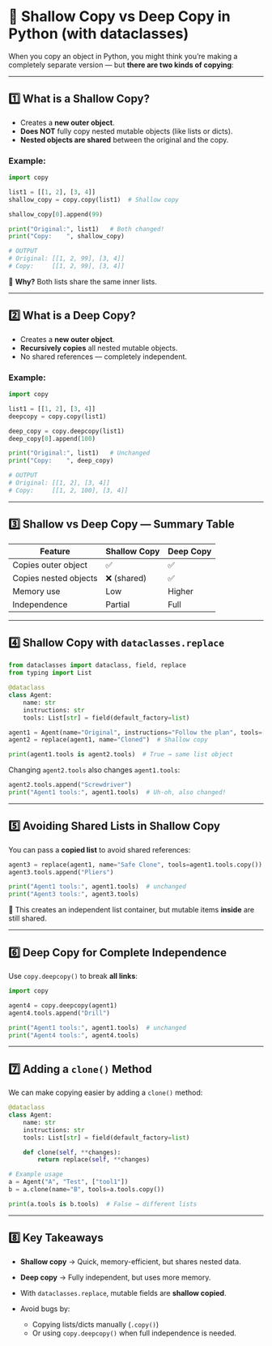 # 📘 Shallow Copy vs Deep Copy in Python (with dataclasses)

When you copy an object in Python, you might think you’re making a completely separate version — but **there are two kinds of copying**:

---

## 1️⃣ What is a Shallow Copy?
- Creates a **new outer object**.
- **Does NOT** fully copy nested mutable objects (like lists or dicts).
- **Nested objects are shared** between the original and the copy.

### Example:
```python
import copy

list1 = [[1, 2], [3, 4]]
shallow_copy = copy.copy(list1)  # Shallow copy

shallow_copy[0].append(99)

print("Original:", list1)   # Both changed!
print("Copy:    ", shallow_copy)

# OUTPUT
# Original: [[1, 2, 99], [3, 4]]
# Copy:     [[1, 2, 99], [3, 4]]
```

📌 **Why?** Both lists share the same inner lists.

---

## 2️⃣ What is a Deep Copy?

* Creates a **new outer object**.
* **Recursively copies** all nested mutable objects.
* No shared references — completely independent.

### Example:

```python
import copy

list1 = [[1, 2], [3, 4]]
deepcopy = copy.copy(list1)

deep_copy = copy.deepcopy(list1)
deep_copy[0].append(100)

print("Original:", list1)   # Unchanged
print("Copy:    ", deep_copy)

# OUTPUT
# Original: [[1, 2], [3, 4]]
# Copy:     [[1, 2, 100], [3, 4]]

```

---

## 3️⃣ Shallow vs Deep Copy — Summary Table

| Feature               | Shallow Copy | Deep Copy |
| --------------------- | ------------ | --------- |
| Copies outer object   | ✅            | ✅         |
| Copies nested objects | ❌ (shared)   | ✅         |
| Memory use            | Low          | Higher    |
| Independence          | Partial      | Full      |

---

## 4️⃣ Shallow Copy with `dataclasses.replace`

```python
from dataclasses import dataclass, field, replace
from typing import List

@dataclass
class Agent:
    name: str
    instructions: str
    tools: List[str] = field(default_factory=list)

agent1 = Agent(name="Original", instructions="Follow the plan", tools=["Hammer", "Wrench"])
agent2 = replace(agent1, name="Cloned")  # Shallow copy

print(agent1.tools is agent2.tools)  # True → same list object
```

Changing `agent2.tools` also changes `agent1.tools`:

```python
agent2.tools.append("Screwdriver")
print("Agent1 tools:", agent1.tools)  # Uh-oh, also changed!
```

---

## 5️⃣ Avoiding Shared Lists in Shallow Copy

You can pass a **copied list** to avoid shared references:

```python
agent3 = replace(agent1, name="Safe Clone", tools=agent1.tools.copy())
agent3.tools.append("Pliers")

print("Agent1 tools:", agent1.tools)  # unchanged
print("Agent3 tools:", agent3.tools)
```

📌 This creates an independent list container, but mutable items **inside** are still shared.

---

## 6️⃣ Deep Copy for Complete Independence

Use `copy.deepcopy()` to break **all links**:

```python
import copy

agent4 = copy.deepcopy(agent1)
agent4.tools.append("Drill")

print("Agent1 tools:", agent1.tools)  # unchanged
print("Agent4 tools:", agent4.tools)
```

---

## 7️⃣ Adding a `clone()` Method

We can make copying easier by adding a `clone()` method:

```python
@dataclass
class Agent:
    name: str
    instructions: str
    tools: List[str] = field(default_factory=list)

    def clone(self, **changes):
        return replace(self, **changes)

# Example usage
a = Agent("A", "Test", ["tool1"])
b = a.clone(name="B", tools=a.tools.copy())

print(a.tools is b.tools)  # False → different lists
```

---

## 8️⃣ Key Takeaways

* **Shallow copy** → Quick, memory-efficient, but shares nested data.
* **Deep copy** → Fully independent, but uses more memory.
* With `dataclasses.replace`, mutable fields are **shallow copied**.
* Avoid bugs by:

  * Copying lists/dicts manually (`.copy()`)
  * Or using `copy.deepcopy()` when full independence is needed.

